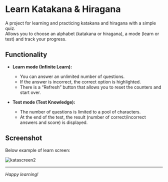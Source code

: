 # Learn Katakana & Hiragana

A project for learning and practicing katakana and hiragana with a simple quiz.  
Allows you to choose an alphabet (katakana or hiragana), a mode (learn or test) and track your progress.

## Functionality

- **Learn mode (Infinite Learn):**  
  - You can answer an unlimited number of questions.  
  - If the answer is incorrect, the correct option is highlighted.  
  - There is a “Refresh” button that allows you to reset the counters and start over.

- **Test mode (Test Knowledge):**  
  - The number of questions is limited to a pool of characters.  
  - At the end of the test, the result (number of correct/incorrect answers and score) is displayed.

## Screenshot

Below example of learn screen:

![katascreen2](https://github.com/user-attachments/assets/4610d283-4bdb-4343-994e-8039fe809c3b)

---

*Happy learning!* 
